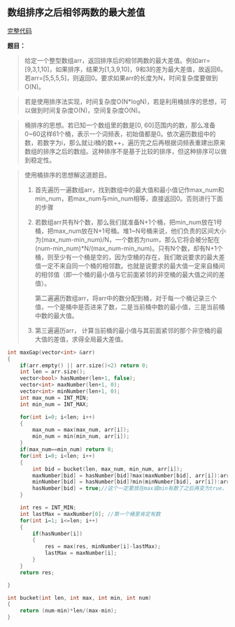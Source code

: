 ## 数组排序之后相邻两数的最大差值
[完整代码](https://github.com/ludandandan/Programmer-interview-guide/blob/master/Chapter00_BasicVideo/maxGap.cpp)

**题目：**
> 给定一个整型数组arr，返回排序后的相邻两数的最大差值。例如arr=[9,3,1,10]，如果排序，结果为[1,3,9,10]，9和3的差为最大差值，故返回6。若arr=[5,5,5,5]，则返回0。要求如果arr的长度为N，时间复杂度要做到O(N)。

> 若是使用排序法实现，时间复杂度O(N*logN)，若是利用桶排序的思想，可以做到时间复杂度O(N)，空间复杂度O(N)。

> 桶排序的思想。若已知一个数组里的数是[0, 60]范围内的数，那么准备0\~60这样61个桶，表示一个词频表，初始值都是0。依次遍历数组中的数，若数字为i，那么就让i桶的数++，遍历完之后再根据词频表重建出原来数组的排序之后的数组。这种排序不是基于比较的排序，但这种排序可以做到稳定性。

> 使用桶排序的思想解这道题目。
> 1. 首先遍历一遍数组arr，找到数组中的最大值和最小值记作max_num和min_num，若max_num与min_num相等，直接返回0。否则进行下面的步骤
> 2. 若数组arr共有N个数，那么我们就准备N+1个桶，把min_num放在1号桶，把max_num放在N+1号桶。堆1\~N号桶来说，他们负责的区间大小为(max_num-min_num)/N，一个数若为num，那么它将会被分配在(num-min_num)*N/(max_num-min_num)。只有N个数，却有N+1个桶，则至少有一个桶是空的，因为空桶的存在，我们敢说要求的最大差值一定不来自同一个桶的相邻数。也就是说要求的最大值一定来自桶间的相邻值（即一个桶的最小值与它前面紧邻的非空桶的最大值之间的差值）。
> 
>       第二遍遍历数组arr，将arr中的数分配到桶，对于每一个桶记录三个值，一个是桶中是否进来了数，二是当前桶中数的最小值，三是当前桶中数的最大值。
> 3. 第三遍遍历arr， 计算当前桶的最小值与其前面紧邻的那个非空桶的最大值的差值，求得全局最大差值。

```c++
int maxGap(vector<int> &arr)
{
    if(arr.empty() || arr.size()<2) return 0;
    int len = arr.size();
    vector<bool> hasNumber(len+1, false);
    vector<int> maxNumber(len+1, 0);
    vector<int> minNumber(len+1, 0);
    int max_num = INT_MIN;
    int min_num = INT_MAX;

    for(int i=0; i<len; i++)
    {
        max_num = max(max_num, arr[i]);
        min_num = min(min_num, arr[i]);
    }
    if(max_num==min_num) return 0;
    for(int i=0; i<len; i++)
    {
        int bid = bucket(len, max_num, min_num, arr[i]);
        maxNumber[bid] = hasNumber[bid]?max(maxNumber[bid], arr[i]):arr[i];
        minNumber[bid] = hasNumber[bid]?min(minNumber[bid], arr[i]):arr[i];
        hasNumber[bid] = true;//这个一定要放在max或min有数了之后再变为true，而不能在循环一开始就变为true
    }

    int res = INT_MIN;
    int lastMax = maxNumber[0]; //第一个桶里肯定有数
    for(int i=1; i<=len; i++)
    {
        if(hasNumber[i])
        {
            res = max(res, minNumber[i]-lastMax);
            lastMax = maxNumber[i];
        }
    }
    return res;

}

int bucket(int len, int max, int min, int num)
{
    return (num-min)*len/(max-min);
}

```
